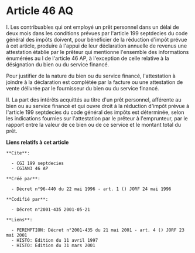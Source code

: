 # Article 46 AQ

I. Les contribuables qui ont employé un prêt personnel dans un délai de deux mois dans les conditions prévues par l'article
199 septdecies du code général des impôts doivent, pour bénéficier de la réduction d'impôt prévue à cet article, produire à
l'appui de leur déclaration annuelle de revenus une attestation établie par le prêteur qui mentionne l'ensemble des
informations énumérées au I de l'article 46 AP, à l'exception de celle relative à la désignation du bien ou du service
financé.

Pour justifier de la nature du bien ou du service financé, l'attestation à joindre à la déclaration est complétée par la
facture ou une attestation de vente délivrée par le fournisseur du bien ou du service financé.

II. La part des intérêts acquittés au titre d'un prêt personnel, afférente au bien ou au service financé et qui ouvre droit à
la réduction d'impôt prévue à l'article 199 septdecies du code général des impôts est déterminée, selon les indications
fournies sur l'attestation par le prêteur à l'emprunteur, par le rapport entre la valeur de ce bien ou de ce service et le
montant total du prêt.

**Liens relatifs à cet article**

	**Cite**:

	  - CGI 199 septdecies
	  - CGIAN3 46 AP

	**Créé par**:

	  - Décret n°96-440 du 22 mai 1996 - art. 1 () JORF 24 mai 1996

	**Codifié par**:

	  - Décret n°2001-435 2001-05-21

	**Liens**:

	  - PEREMPTION: Décret n°2001-435 du 21 mai 2001 - art. 4 () JORF 23 mai 2001
	  - HISTO: Edition du 11 avril 1997
	  - HISTO: Edition du 31 mars 2001

